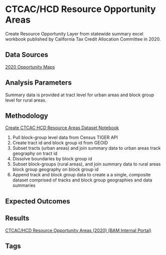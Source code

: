 
# CTCAC/HCD Resource Opportunity Areas

Create Resource Opportunity Layer from statewide summary excel workbook published by California Tax Credit Allocation Committee in 2020. 

## Data Sources

[2020 Opportunity Maps](https://www.treasurer.ca.gov/ctcac/opportunity/2020.asp)

## Analysis Parameters

Summary data is provided at tract level for urban areas and block group level for rural areas. 

## Methodology

[Create CTCAC HCD Resource Areas Dataset Notebook](https://nbviewer.org/github/BayAreaMetro/Spatial-Analysis-Mapping-Projects/blob/master/Project-Documentation/Resource-Opportunity-Areas/Create%20CTCAC%20HCD%20Resource%20Areas%20Dataset.ipynb)

1. Pull block-group level data from Census TIGER API
2. Create tract id and block group id from GEOID 
2. Subset tracts (urban areas) and join summary data to urban areas track geography on tract id
3. Dissolve boundaries by block group id
3. Subset block-groups (rural areas), and join summary data to rural areas block group geography on block group id
4. Append track and block group data to create a a single, composite dataset comprised of tracks and block group geographies and data summaries

## Expected Outcomes

## Results

[CTCAC/HCD Resource Opportunity Areas (2020) (BAM Internal Portal)](https://arcgis.ad.mtc.ca.gov/portal/home/item.html?id=a6f295ce96df428f9b99542c089d9039)

## Tags